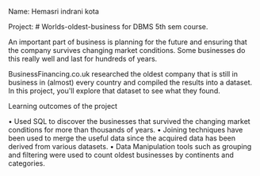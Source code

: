 Name: Hemasri indrani kota 

Project: # Worlds-oldest-business for DBMS 5th sem course. 

An important part of business is planning for the future and ensuring that the company survives changing market conditions. Some businesses do this really well and last for hundreds of years.

BusinessFinancing.co.uk researched the oldest company that is still in business in (almost) every country and compiled the results into a dataset. In this project, you'll explore that dataset to see what they found.

Learning outcomes of the project

• Used SQL to discover the businesses that survived the changing market conditions for more than thousands of
years.
• Joining techniques have been used to merge the useful data since the acquired data has been derived from various
datasets.
• Data Manipulation tools such as grouping and filtering were used to count oldest businesses by continents and
categories.
